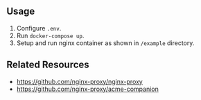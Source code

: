 ## Usage

1. Configure `.env`.
2. Run `docker-compose up`.
3. Setup and run nginx container as shown in `/example` directory.

## Related Resources

- https://github.com/nginx-proxy/nginx-proxy
- https://github.com/nginx-proxy/acme-companion
